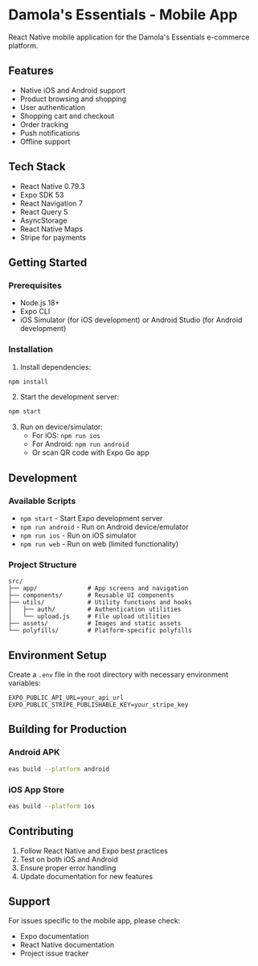 # Damola's Essentials - Mobile App

React Native mobile application for the Damola's Essentials e-commerce platform.

## Features

- Native iOS and Android support
- Product browsing and shopping
- User authentication
- Shopping cart and checkout
- Order tracking
- Push notifications
- Offline support

## Tech Stack

- React Native 0.79.3
- Expo SDK 53
- React Navigation 7
- React Query 5
- AsyncStorage
- React Native Maps
- Stripe for payments

## Getting Started

### Prerequisites

- Node.js 18+
- Expo CLI
- iOS Simulator (for iOS development) or Android Studio (for Android development)

### Installation

1. Install dependencies:
```bash
npm install
```

2. Start the development server:
```bash
npm start
```

3. Run on device/simulator:
   - For iOS: `npm run ios`
   - For Android: `npm run android`
   - Or scan QR code with Expo Go app

## Development

### Available Scripts

- `npm start` - Start Expo development server
- `npm run android` - Run on Android device/emulator
- `npm run ios` - Run on iOS simulator
- `npm run web` - Run on web (limited functionality)

### Project Structure

```
src/
├── app/              # App screens and navigation
├── components/       # Reusable UI components
├── utils/            # Utility functions and hooks
│   ├── auth/         # Authentication utilities
│   └── upload.js     # File upload utilities
├── assets/           # Images and static assets
└── polyfills/        # Platform-specific polyfills
```

## Environment Setup

Create a `.env` file in the root directory with necessary environment variables:

```env
EXPO_PUBLIC_API_URL=your_api_url
EXPO_PUBLIC_STRIPE_PUBLISHABLE_KEY=your_stripe_key
```

## Building for Production

### Android APK
```bash
eas build --platform android
```

### iOS App Store
```bash
eas build --platform ios
```

## Contributing

1. Follow React Native and Expo best practices
2. Test on both iOS and Android
3. Ensure proper error handling
4. Update documentation for new features

## Support

For issues specific to the mobile app, please check:
- Expo documentation
- React Native documentation
- Project issue tracker
